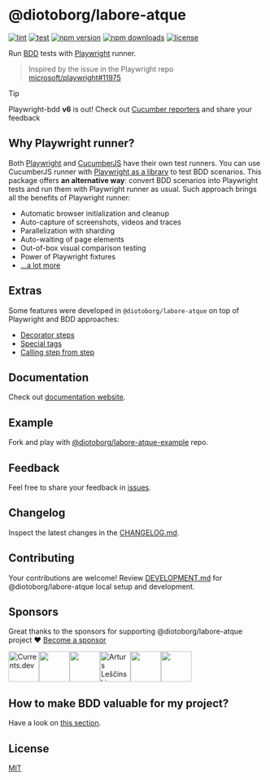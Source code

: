 # @diotoborg/labore-atque
[![lint](https://github.com/diotoborg/labore-atque/actions/workflows/lint.yaml/badge.svg)](https://github.com/diotoborg/labore-atque/actions/workflows/lint.yaml)
[![test](https://github.com/diotoborg/labore-atque/actions/workflows/test.yaml/badge.svg)](https://github.com/diotoborg/labore-atque/actions/workflows/test.yaml)
[![npm version](https://img.shields.io/npm/v/@diotoborg/labore-atque)](https://www.npmjs.com/package/@diotoborg/labore-atque)
[![npm downloads](https://img.shields.io/npm/dw/@diotoborg/labore-atque)](https://www.npmjs.com/package/@diotoborg/labore-atque)
[![license](https://img.shields.io/npm/l/@diotoborg/labore-atque)](https://github.com/diotoborg/labore-atque/blob/main/LICENSE)

Run [BDD](https://cucumber.io/docs/bdd/) tests with [Playwright](https://playwright.dev/) runner.

> Inspired by the issue in the Playwright repo [microsoft/playwright#11975](https://github.com/microsoft/playwright/issues/11975)

> [!TIP]
> Playwright-bdd **v6** is out! Check out [Cucumber reporters](https://vitalets.github.io/@diotoborg/labore-atque/#/reporters/cucumber) and share your feedback 

## Why Playwright runner?
Both [Playwright](https://playwright.dev/) and [CucumberJS](https://github.com/cucumber/cucumber-js) have their own test runners. 
You can use CucumberJS runner with [Playwright as a library](https://medium.com/@manabie/how-to-use-playwright-in-cucumberjs-f8ee5b89bccc) to test BDD scenarios.
This package offers **an alternative way**: convert BDD scenarios into Playwright tests and run them with Playwright runner as usual. 
Such approach brings all the benefits of Playwright runner:

* Automatic browser initialization and cleanup
* Auto-capture of screenshots, videos and traces
* Parallelization with sharding
* Auto-waiting of page elements
* Out-of-box visual comparison testing
* Power of Playwright fixtures
* [...a lot more](https://playwright.dev/docs/library#key-differences)

## Extras
Some features were developed in `@diotoborg/labore-atque` on top of Playwright and BDD approaches:

* [Decorator steps](https://vitalets.github.io/@diotoborg/labore-atque/#/writing-steps/decorators)
* [Special tags](https://vitalets.github.io/@diotoborg/labore-atque/#/writing-features/special-tags)
* [Calling step from step](https://vitalets.github.io/@diotoborg/labore-atque/#/writing-steps/playwright-style?id=call-step-from-step)

## Documentation
Check out [documentation website](https://vitalets.github.io/@diotoborg/labore-atque/#/).

## Example
Fork and play with [@diotoborg/labore-atque-example](https://github.com/diotoborg/labore-atque-example) repo.

## Feedback
Feel free to share your feedback in [issues](https://github.com/diotoborg/labore-atque/issues).

## Changelog
Inspect the latest changes in the [CHANGELOG.md](https://vitalets.github.io/@diotoborg/labore-atque/#/changelog).

## Contributing
Your contributions are welcome! Review [DEVELOPMENT.md](https://github.com/diotoborg/labore-atque/blob/main/DEVELOPMENT.md) for @diotoborg/labore-atque local setup and development.

## Sponsors
Great thanks to the sponsors for supporting @diotoborg/labore-atque project ❤️ [Become a sponsor](https://github.com/sponsors/vitalets)

<!-- sponsors --><a href="https://github.com/currents-dev"><img src="https://github.com/currents-dev.png" width="60px" alt="Currents.dev" /></a><a href="https://github.com/jzaratei"><img src="https://github.com/jzaratei.png" width="60px" alt="" /></a><a href="https://github.com/NikkTod"><img src="https://github.com/NikkTod.png" width="60px" alt="" /></a><a href="https://github.com/alescinskis"><img src="https://github.com/alescinskis.png" width="60px" alt="Arturs Leščinskis" /></a><a href="https://github.com/kahuna227"><img src="https://github.com/kahuna227.png" width="60px" alt="" /></a><a href="https://github.com/alexhvastovich"><img src="https://github.com/alexhvastovich.png" width="60px" alt="" /></a><!-- sponsors -->

## How to make BDD valuable for my project?

Have a look on [this section](https://vitalets.github.io/@diotoborg/labore-atque/#/faq?id=how-to-make-bdd-valuable-for-my-project).

## License
[MIT](https://github.com/diotoborg/labore-atque/blob/main/LICENSE)